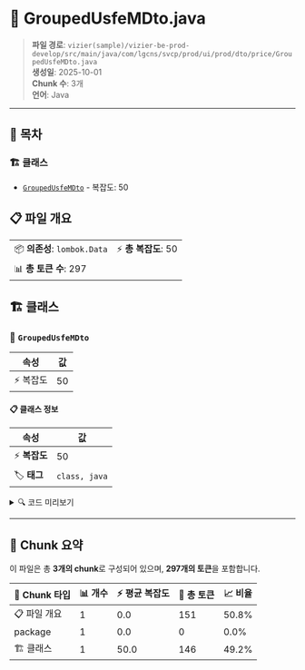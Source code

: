 # 📄 GroupedUsfeMDto.java

> **파일 경로**: `vizier(sample)/vizier-be-prod-develop/src/main/java/com/lgcns/svcp/prod/ui/prod/dto/price/GroupedUsfeMDto.java`  
> **생성일**: 2025-10-01  
> **Chunk 수**: 3개  
> **언어**: Java
---

## 📑 목차

### 🏗️ 클래스
- [`GroupedUsfeMDto`](#class-groupedusfemdto) - 복잡도: 50

## 📋 파일 개요

| | |
|--|--|
| 📦 **의존성**: `lombok.Data` | ⚡ **총 복잡도**: 50 |
| 📊 **총 토큰 수**: 297 |  |



## 🏗️ 클래스

### <a id="class-groupedusfemdto"></a>🎯 `GroupedUsfeMDto`

| 속성 | 값 |
|------|----|
| ⚡ 복잡도 | 50 |



#### 📋 클래스 정보

| 속성 | 값 |
|------|----|
| ⚡ **복잡도** | 50 || 📍 **라인 범위** | 6-6 |
| 🏷️ **태그** | `class, java` |

<details>
<summary>🔍 코드 미리보기</summary>

```java
public class GroupedUsfeMDto {

	public GroupedUsfeMDto(UsfeMDto usfeMDto) {
		this.generalDetails = new GeneralDetailFields(usfeMDto);
		this.additionalParams = new AdditionalParamFields(usfeMDto);
	}
	private GeneralDetailFields generalDetails;

	@Data
	public static class GeneralDetailFields {
		private String type;
		private String usfeCd;
		private String usfeNm;
		private String ratDivsCd;
		private String ioclDivsCd;
		private String usfeAplyUval;
		private String ratAplyUnitCd;
		private String useRat;
		private String ratAplyKdCd;
		private String valdStrtDtm;
		private String valdEndDtm;

		public GeneralDetailFields (UsfeMDto usfeMDto) {
			this.type = usfeMDto.getType();
			this.usfeCd = usfeMDto.getUsfeCd();
			this.usfeNm = usfeMDto.getUsfeNm();
			this.ratDivsCd = usfeMDto.g...
```

**Chunk 정보**
- 🆔 **ID**: `6b7cd10af0d2`
- 📍 **라인**: 6-6
- 📊 **토큰**: 146
- 🏷️ **태그**: `class, java`

</details>

---





## 🧩 Chunk 요약

이 파일은 총 **3개의 chunk**로 구성되어 있으며, **297개의 토큰**을 포함합니다.

| 🧩 Chunk 타입 | 📊 개수 | ⚡ 평균 복잡도 | 📝 총 토큰 | 📈 비율 |
|---------------|--------|-------------|----------|--------|
| 📋 파일 개요 | 1 | 0.0 | 151 | 50.8% |
| package | 1 | 0.0 | 0 | 0.0% |
| 🏗️ 클래스 | 1 | 50.0 | 146 | 49.2% |


